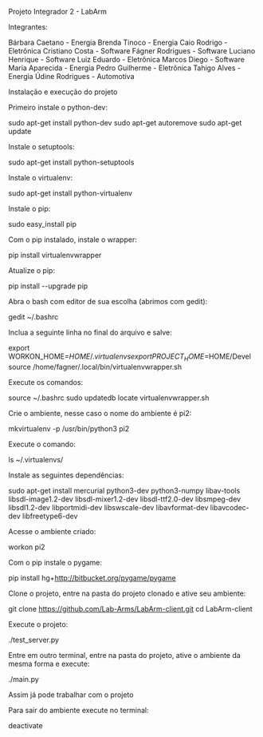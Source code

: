 Projeto Integrador 2 - LabArm

Integrantes:

Bárbara Caetano - Energia
Brenda Tinoco - Energia
Caio Rodrigo - Eletrônica
Cristiano Costa - Software
Fágner Rodrigues - Software
Luciano Henrique - Software
Luiz Eduardo - Eletrônica
Marcos Diego - Software
Maria Aparecida - Energia
Pedro Guilherme - Eletrônica
Tahigo Alves - Energia
Údine Rodrigues - Automotiva


Instalação e execução do projeto

Primeiro instale o python-dev:

sudo apt-get install python-dev
sudo apt-get autoremove
sudo apt-get update

Instale o setuptools:

sudo apt-get install python-setuptools

Instale o virtualenv:

sudo apt-get install python-virtualenv

Instale o pip:

sudo easy_install pip

Com o pip instalado, instale o wrapper:

pip install virtualenvwrapper

Atualize o pip:

pip install --upgrade pip

Abra o bash com editor de sua escolha (abrimos com gedit):

gedit ~/.bashrc

Inclua a seguinte linha no final do arquivo e salve:

export WORKON_HOME=$HOME/.virtualenvs
export PROJECT_HOME=$HOME/Devel
source /home/fagner/.local/bin/virtualenvwrapper.sh

Execute os comandos:

source ~/.bashrc
sudo updatedb
locate virtualenvwrapper.sh

Crie o ambiente, nesse caso o nome do ambiente é pi2:

mkvirtualenv -p /usr/bin/python3 pi2

Execute o comando:

ls ~/.virtualenvs/

Instale as seguintes dependências:

sudo apt-get install mercurial python3-dev python3-numpy libav-tools     libsdl-image1.2-dev libsdl-mixer1.2-dev libsdl-ttf2.0-dev libsmpeg-dev     libsdl1.2-dev  libportmidi-dev libswscale-dev libavformat-dev libavcodec-dev libfreetype6-dev

Acesse o ambiente criado:

workon pi2

Com o pip instale o pygame:

pip install hg+http://bitbucket.org/pygame/pygame

Clone o projeto, entre na pasta do projeto clonado e ative seu ambiente:

git clone https://github.com/Lab-Arms/LabArm-client.git
cd LabArm-client

Execute o projeto:

./test_server.py

Entre em outro terminal, entre na pasta do projeto, ative o ambiente da mesma forma e execute:

./main.py

Assim já pode trabalhar com o projeto

Para sair do ambiente execute no terminal:

deactivate

